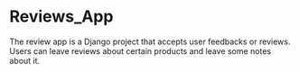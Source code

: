 

# Reviews_App
The review app is a Django project that accepts user feedbacks or reviews.
Users can leave reviews about certain products and leave some notes about it.

